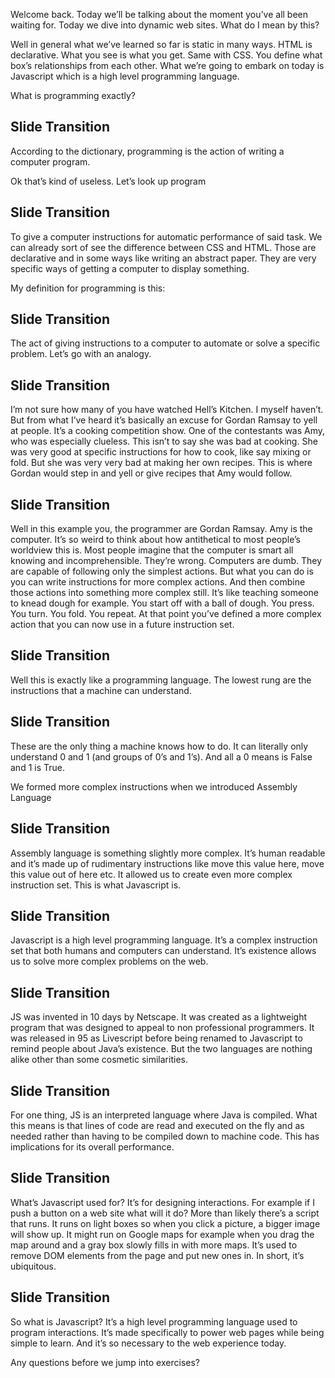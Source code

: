 Welcome back. Today we’ll be talking about the moment you’ve all been waiting for. Today we dive into dynamic web sites. What do I mean by this?

Well in general what we’ve learned so far is static in many ways. HTML is declarative. What you see is what you get. Same with CSS. You define what box’s relationships from each other. What we’re going to embark on today is Javascript which is a high level programming language.

What is programming exactly?
## Slide Transition
According to the dictionary, programming is the action of writing a computer program.

Ok that’s kind of useless. Let’s look up program

## Slide Transition
To give a computer instructions for automatic performance of said task. We can already sort of see the difference between CSS and HTML. Those are declarative and in some ways like writing an abstract paper. They are very specific ways of getting a computer to display something.

My definition for programming is this:

## Slide Transition
The act of giving instructions to a computer to automate or solve a specific problem. Let’s go with an analogy.

## Slide Transition
I’m not sure how many of you have watched Hell’s Kitchen. I myself haven’t. But from what I’ve heard it’s basically an excuse for Gordan Ramsay to yell at people. It’s a cooking competition show. One of the contestants was Amy, who was especially clueless. This isn’t to say she was bad at cooking. She was very good at specific instructions for how to cook, like say mixing or fold. But she was very very bad at making her own recipes. This is where Gordan would step in and yell or give recipes that Amy would follow.

## Slide Transition
Well in this example you, the programmer are Gordan Ramsay. Amy is the computer. It’s so weird to think about how antithetical to most people’s worldview this is. Most people imagine that the computer is smart all knowing and incomprehensible. They’re wrong. Computers are dumb. They are capable of following only the simplest actions. But what you can do is you can write instructions for more complex actions. And then combine those actions into something more complex still. It’s like teaching someone to knead dough for example. You start off with a ball of dough. You press. You turn. You fold. You repeat. At that point you’ve defined a more complex action that you can now use in a future instruction set.

## Slide Transition
Well this is exactly like a programming language. The lowest rung are the instructions that a machine can understand. 
## Slide Transition
These are the only thing a machine knows how to do. It can literally only understand 0 and 1 (and groups of 0’s and 1’s). And all a 0 means is False and 1 is True.

We formed more complex instructions when we introduced Assembly Language
## Slide Transition
Assembly language is something slightly more complex. It’s human readable and it’s made up of rudimentary instructions like move this value here, move this value out of here etc. It allowed us to create even more complex instruction set. This is what Javascript is.
## Slide Transition
Javascript is a high level programming language. It’s a complex instruction set that both humans and computers can understand. It’s existence allows us to solve more complex problems on the web.
## Slide Transition
JS was invented in 10 days by Netscape. It was created as a lightweight program that was designed to appeal to non professional programmers. It was released in 95 as Livescript before being renamed to Javascript to remind people about Java’s existence. But the two languages are nothing alike other than some cosmetic similarities.
## Slide Transition
For one thing, JS is an interpreted language where Java is compiled. What this means is that lines of code are read and executed on the fly and as needed rather than having to be compiled down to machine code. This has implications for its overall performance.
## Slide Transition
What’s Javascript used for? It’s for designing interactions. For example if I push a button on a web site what will it do? More than likely there’s a script that runs. It runs on light boxes so when you click a picture, a bigger image will show up. It might run on Google maps for example when you drag the map around and a gray box slowly fills in with more maps. It’s used to remove DOM elements from the page and put new ones in. In short, it’s ubiquitous. 
## Slide Transition
So what is Javascript? It’s a high level programming language used to program interactions. It’s made specifically to power web pages while being simple to learn. And it’s so necessary to the web experience today.

Any questions before we jump into exercises?